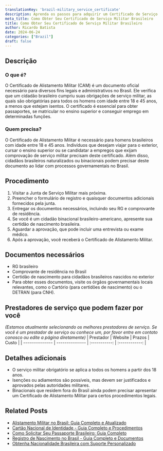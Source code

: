 ```yaml
---
translationKey: 'brazil-military_service_certificate'
description: Aprenda os passos para adquirir um Certificado de Serviço Militar brasileiro necessário para documentação legal e viagens internacionais.
meta_title: Como Obter Seu Certificado de Serviço Militar Brasileiro
title: Como Obter Seu Certificado de Serviço Militar Brasileiro
author: Ricardo Batista
date: 2024-06-24
categories: ["Brazil"]
draft: false
---
```


## Descrição
### O que é?
O Certificado de Alistamento Militar (CAM) é um documento oficial necessário para diversos fins legais e administrativos no Brasil. Ele verifica que um cidadão brasileiro cumpriu suas obrigações de serviço militar, as quais são obrigatórias para todos os homens com idade entre 18 e 45 anos, a menos que estejam isentos. O certificado é essencial para obter passaportes, se matricular no ensino superior e conseguir emprego em determinadas funções.

### Quem precisa?
O Certificado de Alistamento Militar é necessário para homens brasileiros com idade entre 18 e 45 anos. Indivíduos que desejam viajar para o exterior, cursar o ensino superior ou se candidatar a empregos que exijam comprovação de serviço militar precisam deste certificado. Além disso, cidadãos brasileiros naturalizados ou binacionais podem precisar deste documento ao lidar com processos governamentais no Brasil.

## Procedimento

1. Visitar a Junta de Serviço Militar mais próxima.
2. Preencher o formulário de registro e quaisquer documentos adicionais fornecidos pela junta.
3. Entregar os documentos necessários, incluindo seu RG e comprovante de residência.
4. Se você é um cidadão binacional brasileiro-americano, apresente sua certidão de nascimento brasileira.
5. Aguardar a aprovação, que pode incluir uma entrevista ou exame médico.
6. Após a aprovação, você receberá o Certificado de Alistamento Militar.

## Documentos necessários

- RG brasileiro
- Comprovante de residência no Brasil
- Certidão de nascimento para cidadãos brasileiros nascidos no exterior
- Para obter esses documentos, visite os órgãos governamentais locais relevantes, como o Cartório (para certidões de nascimento) ou o DETRAN (para CNH).

## Prestadores de serviço que podem fazer por você
_(Estamos atualmente selecionando os melhores prestadores de serviço. Se você é um prestador de serviço ou conhece um, por favor entre em contato conosco ou edite a página diretamente)_
| Prestador       |     Website     |    Prazos     |       Custo     |
| --------------- | --------------- | :-----------: | :------------: |

## Detalhes adicionais

- O serviço militar obrigatório se aplica a todos os homens a partir dos 18 anos.
- Isenções ou adiamentos são possíveis, mas devem ser justificados e aprovados pelas autoridades militares.
- Binacionais que residem fora do Brasil ainda podem precisar apresentar um Certificado de Alistamento Militar para certos procedimentos legais.
## Related Posts

- [Alistamento Militar no Brasil: Guia Completo e Atualizado](https://tramitit.com/pt/guides/brazil/alistamento_militar/)
- [Cartão Nacional de Identidade - Guia Completo e Procedimentos](https://tramitit.com/pt/guides/brazil/documento_de_identidade/)
- [Como Solicitar Seu Passaporte Brasileiro: Guia Completo](https://tramitit.com/pt/guides/brazil/emiss%C3%A3o_de_passaporte/)
- [Registro de Nascimento no Brasil - Guia Completo e Documentos](https://tramitit.com/pt/guides/brazil/registro_de_nascimento/)
- [Obtenha Nacionalidade Brasileira com Suporte Personalizado](https://tramitit.com/pt/guides/brazil/solicita%C3%A7%C3%A3o_de_nacionalidade/)